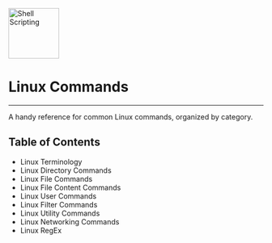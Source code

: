 <img src="https://cdn.freebiesupply.com/images/large/2x/linux-logo-png-transparent.png" alt="Shell Scripting" width=100></img>
# Linux Commands

---

A handy reference for common Linux commands, organized by category.

## Table of Contents
- Linux Terminology
- Linux Directory Commands
- Linux File Commands
- Linux File Content Commands
- Linux User Commands
- Linux Filter Commands
- Linux Utility Commands
- Linux Networking Commands
- Linux RegEx